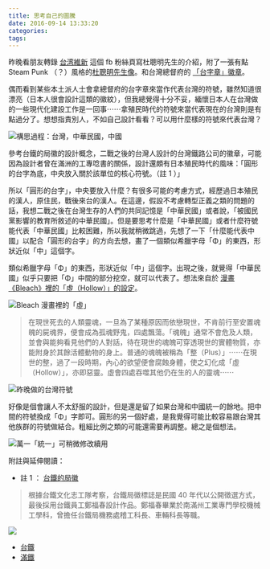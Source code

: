 ```yaml
---
title: 思考自己的圖騰
date: 2016-09-14 13:33:20
categories:
tags:
---
```


昨晚看朋友轉錄 [台湾維新](https://www.facebook.com/TaiwanRestoration2016) 這個 fb 粉絲頁寫杜聰明先生的介紹，附了一張有點 Steam Punk （？）風格的[杜聰明先生像](https://www.facebook.com/TaiwanRestoration2016/photos/a.131305937309939.1073741828.131127763994423/167793070327892/?type=3&theater)。和台灣總督府的 [「台字章」徽章](https://www.facebook.com/TaiwanRestoration2016/photos/a.131305937309939.1073741828.131127763994423/167935866980279/?type=3&theater)。

偶而看到某些本土派人士會拿總督府的台字章來當作代表台灣的符號，雖然知道很漂亮（日本人很會設計這類的徽紋），但我總覺得十分不妥，緬懷日本人在台灣做的一些現代化建設工作是一回事⋯⋯拿殖民時代的符號來當代表現在的台灣則是有點過分了。想想指責別人，不如自己設計看看？可以用什麼樣的符號來代表台灣？

![構思過程：台灣，中華民國，中國](https://c7.staticflickr.com/9/8804/29557247662_a8e929fe9f.jpg)

參考台鐵的局徽的設計概念，二戰之後的台灣人設計的台灣鐵路公司的徽章，可能因為設計者曾在滿洲的工專唸書的關係，設計還頗有日本殖民時代的風味：「圓形的台字為底，中央放入關於該單位的核心符號。（註 1 ）」

所以「圓形的台字」，中央要放入什麼？有很多可能的考慮方式，經歷過日本殖民的漢人，原住民，戰後來台的漢人。在這邊，假設不考慮轉型正義之類的問題的話，我想二戰之後在台灣生存的人們的共同記憶是「中華民國」或者說，「被國民黨影響的教育所敘述的中華民國」。但是要思考什麼是「中華民國」或者什麼符號能代表「中華民國」比較困難，所以我就稍微跳過，先想了一下「什麼能代表中國」以配合「圓形的台字」的方向去想，畫了一個類似希臘字母「Φ」的東西，形狀近似「中」這個字。

類似希臘字母「Φ」的東西，形狀近似「中」這個字。出現之後，就覺得「中華民國」似乎只要把「Φ」中間的部分挖空，就可以代表了。想法來自於 [漫畫《Bleach》裡的「虛（Hollow）」的設定](https://zh.wikipedia.org/wiki/BLEACH%E4%B8%96%E7%95%8C%E8%A7%80%E5%8F%8A%E8%A8%AD%E5%AE%9A#cite_note-.E3.80.8ABleach.E3.80.8B.E6.BC.AB.E7.95.AB.E7.AC.AC1.E7.AB.A0-11)。

![Bleach 漫畫裡的「虛」](https://c3.staticflickr.com/9/8655/29379907730_4a4957c69b.jpg)

> 在現世死去的人類靈魂，一旦為了某種原因而依戀現世，不肯前行至安置魂魄的屍魂界，便會成為孤魂野鬼，四處飄蕩。「魂魄」通常不會危及人類，並會與能夠看見他們的人對話，待在現世的魂魄可穿透現世的實體物質，亦能附身於其餘活體動物的身上。普通的魂魄被稱為「整（Plus）」⋯⋯在現世的整，過了一段時期，內心的欲望便會腐蝕身體，使之幻化成「虛（Hollow）」，亦即惡靈。虛會四處吞噬其他仍在生的人的靈魂⋯⋯


![昨晚做的台灣符號](https://c7.staticflickr.com/9/8229/29630098126_f8d6b511c0.jpg)

好像是個會讓人不太舒服的設計，但是還是留了如果台灣和中國統一的餘地。把中間的符號換成「Φ」字即可。圓形的另一個好處，是我覺得可能比較容易跟台灣其他族群的符號做結合。粗細比例之類的可能還需要再調整。總之是個想法。

![萬一「統一」可稍微修改續用](https://c2.staticflickr.com/9/8232/29586836761_bca25dcb1b.jpg)


附註與延伸閱讀：
- 註 1 ： [台鐵的局徽](http://news.ltn.com.tw/news/focus/paper/975684)

> 根據台鐵文化志工隊考察，台鐵局徽標誌是民國 40 年代以公開徵選方式，最後採用台鐵員工鄭福春設計作品。鄭福春畢業於南滿州工業專門學校機械工學科，曾擔任台鐵局機務處稽工科長、車輛科長等職。

![](https://c7.staticflickr.com/8/7463/29558794062_121a2fa04e.jpg)

- [台鐵](https://en.wikipedia.org/wiki/Taiwan_Railways_Administration)
- [滿鐵](https://en.wikipedia.org/wiki/South_Manchuria_Railway)
